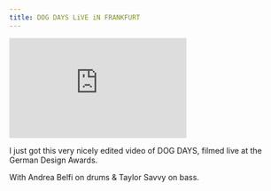 ```yaml
---
title: DOG DAYS LiVE iN FRANKFURT
---
```


<iframe width="320" height="180" src="https://www.youtube.com/embed/fdQBaLelmAo?showinfo=0" frameborder="0" allowfullscreen></iframe>

I just got this very nicely edited video of DOG DAYS, filmed live at the German Design Awards.

With Andrea Belfi on drums & Taylor Savvy on bass.